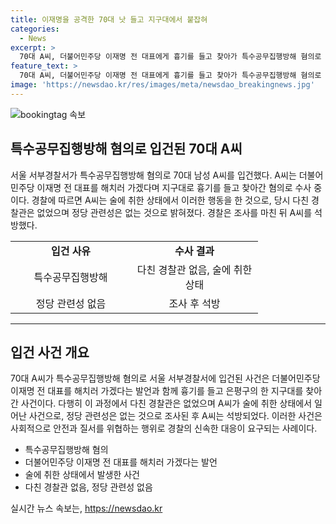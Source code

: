 ```yaml
---
title: 이재명을 공격한 70대 낫 들고 지구대에서 붙잡혀
categories:
  - News
excerpt: >
  70대 A씨, 더불어민주당 이재명 전 대표에게 흉기를 들고 찾아가 특수공무집행방해 혐의로 입건됐다. A씨는 술에 취하며 이를 실행했으며 경찰에 따르면 이 과정에서 다친 경찰관은 없었다. 정당 관련성은 없는 것으로 파악됐으며, 경찰은 조사를 마친 후 A씨를 석방했다.
feature_text: >
  70대 A씨, 더불어민주당 이재명 전 대표에게 흉기를 들고 찾아가 특수공무집행방해 혐의로 입건됐다. A씨는 술에 취하며 이를 실행했으며 경찰에 따르면 이 과정에서 다친 경찰관은 없었다. 정당 관련성은 없는 것으로 파악됐으며, 경찰은 조사를 마친 후 A씨를 석방했다.
image: 'https://newsdao.kr/res/images/meta/newsdao_breakingnews.jpg'
---
```


<p><img src="https://newsdao.kr/res/images/meta/newsdao_breakingnews.jpg" alt="bookingtag 속보" /></p>

<h2 data-ke-size="size26">특수공무집행방해 혐의로 입건된 70대 A씨</h2>

<p data-ke-size="size16">서울 서부경찰서가 특수공무집행방해 혐의로 70대 남성 A씨를 입건했다. A씨는 더불어민주당 이재명 전 대표를 해치러 가겠다며 지구대로 흉기를 들고 찾아간 혐의로 수사 중이다. 경찰에 따르면 A씨는 술에 취한 상태에서 이러한 행동을 한 것으로, 당시 다친 경찰관은 없었으며 정당 관련성은 없는 것으로 밝혀졌다. 경찰은 조사를 마친 뒤 A씨를 석방했다.</p>

<table>
  <colgroup>
    <col width="193" />
    <col width="203" />
  </colgroup>
  <tr>
    <td style="text-align: center; height: 17px;"><b>입건 사유</b></td>
    <td style="text-align: center; height: 17px;"><b>수사 결과</b></td>
  </tr>
  <tr>
    <td style="text-align: center; height: 17px;">특수공무집행방해</td>
    <td style="text-align: center; height: 17px;">다친 경찰관 없음, 술에 취한 상태</td>
  </tr>
  <tr>
    <td style="text-align: center; height: 17px;">정당 관련성 없음</td>
    <td style="text-align: center; height: 17px;">조사 후 석방</td>
  </tr>
</table>

<hr>

<h2 data-ke-size="size26">입건 사건 개요</h2>

<p data-ke-size="size16">70대 A씨가 특수공무집행방해 혐의로 서울 서부경찰서에 입건된 사건은 더불어민주당 이재명 전 대표를 해치러 가겠다는 발언과 함께 흉기를 들고 은평구의 한 지구대를 찾아간 사건이다. 다행히 이 과정에서 다친 경찰관은 없었으며 A씨가 술에 취한 상태에서 일어난 사건으로, 정당 관련성은 없는 것으로 조사된 후 A씨는 석방되었다. 이러한 사건은 사회적으로 안전과 질서를 위협하는 행위로 경찰의 신속한 대응이 요구되는 사례이다.</p>

<ul>
  <li>특수공무집행방해 혐의</li>
  <li>더불어민주당 이재명 전 대표를 해치러 가겠다는 발언</li>
  <li>술에 취한 상태에서 발생한 사건</li>
  <li>다친 경찰관 없음, 정당 관련성 없음</li>
</ul>
실시간 뉴스 속보는, <a href="https://newsdao.kr" rel="dofollow">https://newsdao.kr</a>


